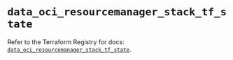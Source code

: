 # `data_oci_resourcemanager_stack_tf_state`

Refer to the Terraform Registry for docs: [`data_oci_resourcemanager_stack_tf_state`](https://registry.terraform.io/providers/oracle/oci/6.18.0/docs/data-sources/resourcemanager_stack_tf_state).

